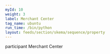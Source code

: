 ```yaml
---
myId: 10
weight: 3
label: Merchant Center
tag_name: ubuntu
run_time: /bin/python
layout: feeds/section/skema/sequence/property
---
```

participant Merchant Center
